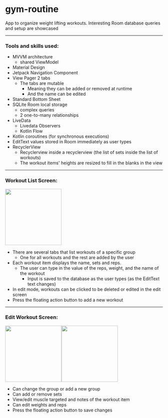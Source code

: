 # gym-routine

App to organize weight lifting workouts.
Interesting Room database queries and setup are showcased

---

### Tools and skills used:

- MVVM architecture
  - shared ViewModel
- Material Design
- Jetpack Navigation Component
- View Pager 2 tabs
  - The tabs are mutable
    - Meaning they can be added or removed at runtime
    - And the name can be edited
- Standard Bottom Sheet
- SQLite Room local storage
  - complex queries
  - 2 one-to-many relationships
- LiveData
  - Livedata Observers
  - Kotlin Flow
- Kotlin coroutines (for synchronous executions)
- EditText values stored in Room immediately as user types
- RecyclerView
  - Recyclerview inside a recyclerview (the list of sets inside the list of workouts)
  - The workout items' heights are resized to fill in the blanks in the view

---

### Workout List Screen:

<img align="center" width=180 src="https://user-images.githubusercontent.com/79296181/189302421-fc8c3df6-0505-4036-abc6-ddf58a360b38.gif" />

- There are several tabs that list workouts of a specific group
  - One for all workouts and the rest are added by the user
- Each workout item displays the name, sets and reps.
  - The user can type in the value of the reps, weight, and the name of the workout
    - Input is saved to the database as the user types (as the EditText text changes)
- In edit mode, workouts can be clicked to be deleted or edited in the edit screen
- Press the floating action button to add a new workout

---

### Edit Workout Screen:

<p align="left" style="display:flex">
  <img align="center" width=180 src="https://user-images.githubusercontent.com/79296181/189302442-84a3806a-611f-4fb6-bcd0-ea21a88b614f.gif" />
  <img align="center" width=180 src="https://user-images.githubusercontent.com/79296181/189302452-7955f6bc-caff-4bc0-b549-91d23086b099.gif" />
</p>

- Can change the group or add a new group
- Can add or remove sets
- View/edit muscle targeted and notes of the workout item
- Can edit weights and reps
- Press the floating action button to save changes
